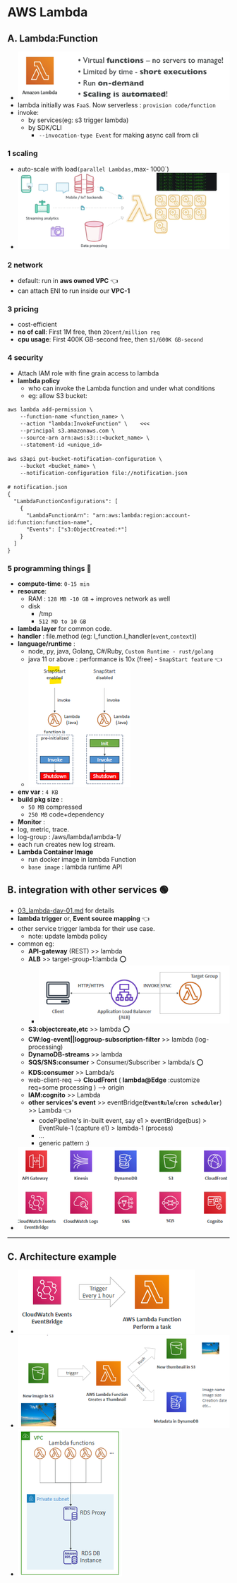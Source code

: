# AWS Lambda 
## A. Lambda:Function
- ![img.png](../99_img/dva/l/01/img.png)
- lambda initially was `FaaS`. Now serverless : `provision code/function` 
- invoke:
  - by services(eg: s3 trigger lambda)
  - by SDK/CLI
    - `--invocation-type Event` for making async call from cli

### 1 scaling
- auto-scale with load` (parallel Lambdas, `max- 1000`)
- ![img_4.png](../99_img/compute/lambda/img_4.png)

### 2 network  
- default: run in **aws owned VPC** :point_left:
- can attach ENI to run inside our **VPC-1**
  
### 3 pricing
- cost-efficient
- **no of call**: First 1M free, then `20cent/million req`
- **cpu usage**: First 400K GB-second free, then `$1/600K GB-second`

### 4 security
- Attach IAM role with fine grain access to lambda
- **lambda policy** 
  - who can invoke the Lambda function and under what conditions 
  - eg: allow S3 bucket:
```
aws lambda add-permission \
    --function-name <function_name> \
    --action "lambda:InvokeFunction" \    <<<
    --principal s3.amazonaws.com \
    --source-arn arn:aws:s3:::<bucket_name> \
    --statement-id <unique_id>

aws s3api put-bucket-notification-configuration \
    --bucket <bucket_name> \
    --notification-configuration file://notification.json
    
# notification.json    
{
  "LambdaFunctionConfigurations": [
    {
      "LambdaFunctionArn": "arn:aws:lambda:region:account-id:function:function-name",
      "Events": ["s3:ObjectCreated:*"]
    }
  ]
}
```

### 5 programming things :book:
- **compute-time**: `0-15 min`
- **resource**:
  - RAM : `128 MB -10 GB` + improves network as well
  - disk
    - /tmp 
    - `512 MD to 10 GB`
- **lambda layer** for common code.
- **handler** : file.method (eg: l_function.l_handler(`event`,`context`))
- **language/runtime** : 
  - node, py, java, Golang, C#/Ruby, `Custom Runtime - rust/golang`
  - java 11 or above : performance is 10x (free) - `SnapStart feature` :point_left:
  - ![img_5.png](../99_img/compute/lambda/img_5.png)
- **env var** : `4 KB`
- **build pkg size** :
  - `50 MB`  compressed
  - `250 MB` code+dependency
-  **Monitor** : 
  - log, metric, trace.
  - log-group : /aws/lambda/lambda-1/
  - each run creates new log stream.
- **Lambda Container Image** 
  - run docker image in lambda Function
  - `base image` : lambda runtime API

## B. integration with other services :green_circle: 
- [03_lambda-dav-01.md](03_lambda-dav-01.md) for details
- **lambda trigger** or, **Event source mapping** :point_left:
- other service trigger lambda for their use case.
  - note: update lambda policy
- common eg:
  - **API-gateway** (REST) >> lambda
  - **ALB** >> target-group-1:lambda :o:
    - ![img_1.png](../99_img/dva/l/01/img_1.png)
  - **S3:objectcreate,etc** >> lambda :o:
  - **CW:log-event||loggroup-subscription-filter** >> lambda (log-processing)
  - **DynamoDB-streams** >> lambda
  - **SQS/SNS:consumer** > Consumer/Subscriber > lambda/s :o:
  - **KDS:consumer** >> Lambda/s
  - web-client-req --> **CloudFront** ( **lambda@Edge** :customize req+some processing ) --> origin
  - **IAM:cognito** >> Lambda
  - **other services's event** >> eventBridge(**`EventRule`**/**`cron scheduler`**)  >> Lambda :point_left:
    - codePipeline's in-built event, say e1 > eventBridge(bus) > EventRule-1 (capture e1) > lambda-1 (process)
    - ...
    - generic pattern :)
- ![img_1.png](../99_img/compute/lambda/img_1.png)

---
## C. Architecture example
- ![img_3.png](../99_img/compute/lambda/img_3.png)
- ![img_2.png](../99_img/compute/lambda/img_2.png)
- ![img_6.png](../99_img/compute/lambda/img_6.png)
  
